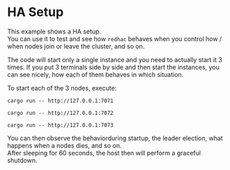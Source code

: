 # HA Setup

This example shows a HA setup.  
You can use it to test and see how `redhac` behaves when you control how / when nodes join or leave the cluster, and so
on.

The code will start only a single instance and you need to actually start it 3 times. If you put 3 terminals side by
side and then start the instances, you can see nicely, how each of them behaves in which situation.

To start each of the 3 nodes, execute:

`cargo run -- http://127.0.0.1:7071`

`cargo run -- http://127.0.0.1:7072`

`cargo run -- http://127.0.0.1:7073`

You can then observe the behaviorduring startup, the leader election, what happens when a nodes dies, and so on.  
After sleeping for 60 seconds, the host then will perform a graceful shutdown.
